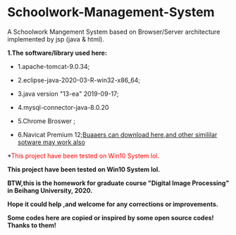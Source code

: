 # Schoolwork-Management-System
A Schoolwork Mangement System based on Browser/Server architecture  implemented by jsp (java &amp; html).

**1.The software/library used here:**
  * 1.apache-tomcat-9.0.34;  
  
  * 2.eclipse-java-2020-03-R-win32-x86_64;  
  
  * 3.java version "13-ea" 2019-09-17;   
  
  * 4.mysql-connector-java-8.0.20
  
  * 5.Chrome Broswer ;   
  
  * 6.Navicat Premium 12;[Buaaers can download here,and other simililar sotware may work also](http://s.buaa.edu.cn)
  
  *<font color=red>This project have been tested on Win10 System lol.</font>

**This project have been tested on Win10 System lol.**

**BTW,this is the homework for graduate course "Digital Image Processing" in Beihang University, 2020.**

**Hope it could help ,and welcome for any corrections or improvements.**

**Some codes here are copied or inspired by some open source codes! Thanks to them!**
